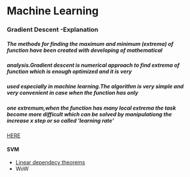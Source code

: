 # Machine Learning

### Gradient Descent -Explanation 
##### The methods for finding the maximum and minimum (extrema) of function have been created with developing of mathematical
##### analysis.Gradient descent is numerical approach to find extrema of function which is enough optimized and it is very 
##### used especially in machine learning.The algorithm is very simple and very convenient in case when the function has only
##### one extremum,when the function has many local extrema the task become more difficult which can be solved by manipulationg the increase x step or so called 'learning rate'


<a href='https://github.com/Daodavid93/Machine-Learning-first-steps/blob/master/Regresion%20Model/gradient%20descent.ipynb'> HERE<a>

  
  
#### SVM  
- <a href='https://github.com/Daodavid93/Machine-Learning/blob/Develop/Clasification/SVN/THEOREMS%20LINEAR%20DEPENDECY.ipynb'> Linear dependecy theorems<a>
- WoW

